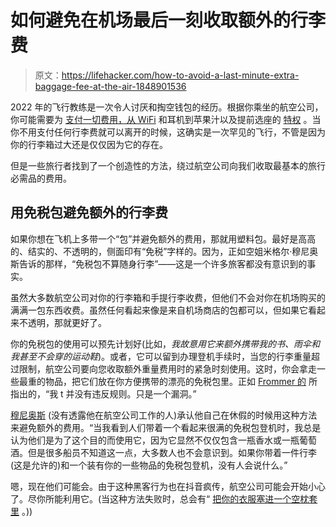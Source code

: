 # 如何避免在机场最后一刻收取额外的行李费

> 原文：<https://lifehacker.com/how-to-avoid-a-last-minute-extra-baggage-fee-at-the-air-1848901536>

2022 年的飞行教练是一次令人讨厌和掏空钱包的经历。根据你乘坐的航空公司，你可能需要为 [支付一切费用，从 WiFi](https://lifehacker.com/which-airlines-offer-free-wifi-or-free-messaging-and-w-1848899990) 和耳机到苹果汁以及提前选座的 [特权](https://lifehacker.com/how-to-avoid-an-airlines-bullshit-seat-selection-fee-1847345736) 。当你不用支付任何行李费就可以离开的时候，这确实是一次罕见的飞行，不管是因为你的行李箱过大还是仅仅因为它的存在。



但是一些旅行者找到了一个创造性的方法，绕过航空公司向我们收取最基本的旅行必需品的费用。

## 用免税包避免额外的行李费

如果你想在飞机上多带一个“包”并避免额外的费用，那就用塑料包。最好是高高的、结实的、不透明的，侧面印有“免税”字样的。因为，正如空姐米格尔·穆尼奥斯告诉的那样，“免税包不算随身行李”——这是一个许多旅客都没有意识到的事实。

虽然大多数航空公司对你的行李箱和手提行李收费，但他们不会对你在机场购买的满满一包东西收费。虽然任何看起来像是来自机场商店的包都可以，但如果它看起来不透明，那就更好了。

你的免税包的使用可以预先计划好(比如，*我故意用它来额外携带我的书、雨伞和我甚至不会穿的运动鞋*)。或者，它可以留到办理登机手续时，当您的行李重量超过限制，航空公司要向您收取额外重量费用时的紧急时刻使用。这时，你会拿走一些最重的物品，把它们放在你方便携带的漂亮的免税包里。正如 [Frommer 的](https://www.frommers.com/tips/airfare/avoid-extra-bag-fees-with-this-fiendishly-clever-packing-hack) 所指出的，“我 t 并没有违反规则。只是一个漏洞。”

[穆尼奥斯](https://www.express.co.uk/travel/articles/1604324/flight-attendant-tips-hacks-how-to-bring-extra-bag-on-board-free-exclusive) (没有透露他在航空公司工作的人)承认他自己在休假的时候用这种方法来避免额外的费用。“当我看到人们带着一个看起来很满的免税包登机时，我总是认为他们是为了这个目的而使用它，因为它显然不仅仅包含一瓶香水或一瓶葡萄酒。但是很多船员不知道这一点，大多数人也不会意识到。如果你带着一件行李(这是允许的)和一个装有你的一些物品的免税包登机，没有人会说什么。”

嗯，现在他们可能会。由于这种黑客行为也在抖音疯传，航空公司可能会开始小心了。尽你所能利用它。(当这种方法失败时，总会有“ [把你的衣服塞进一个空枕套里](https://www.tiktok.com/@nolimitua/video/7009268146116791558?is_copy_url=1&is_from_webapp=v1) 。))